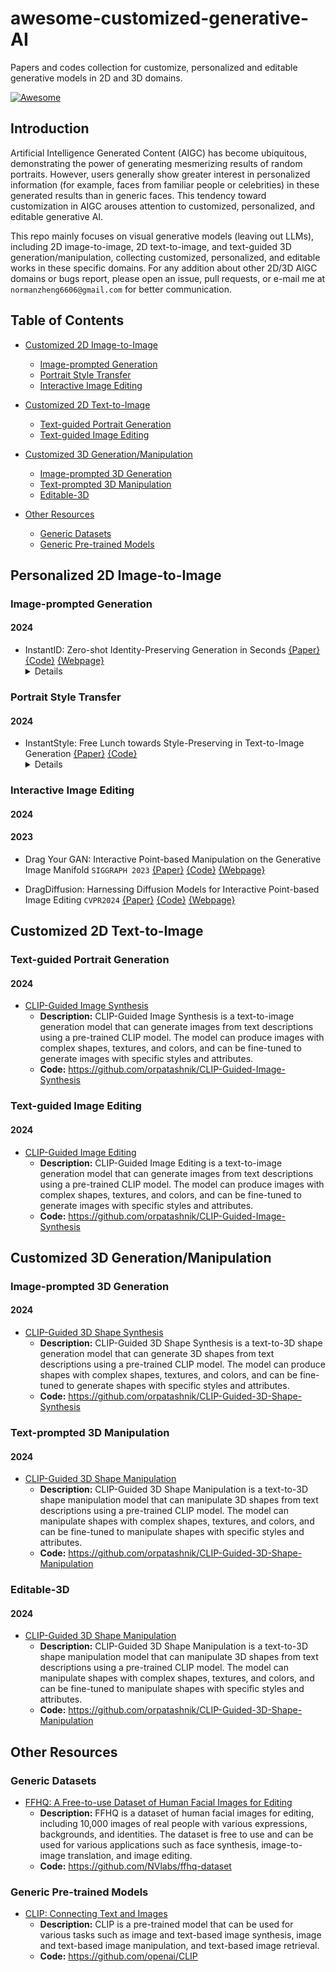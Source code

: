 # awesome-customized-generative-AI
Papers and codes collection for customize, personalized and editable generative models in 2D and 3D domains.

[![Awesome](https://cdn.rawgit.com/sindresorhus/awesome/d7305f38d29fed78fa85652e3a63e154dd8e8829/media/badge.svg)](https://github.com/sindresorhus/awesome)

## Introduction
Artificial Intelligence Generated Content (AIGC) has become ubiquitous, demonstrating the power of generating mesmerizing results of random portraits. However, users generally show greater interest in personalized information (for example, faces from familiar people or celebrities) in these generated results than in generic faces. This tendency toward customization in AIGC arouses attention to customized, personalized, and editable generative AI. 

This repo mainly focuses on visual generative models (leaving out LLMs), including 2D image-to-image, 2D text-to-image, and text-guided 3D generation/manipulation, collecting customized, personalized, and editable works in these specific domains. For any addition about other 2D/3D AIGC domains or bugs report, please open an issue, pull requests, or e-mail me at `normanzheng6606@gmail.com` for better communication.


## Table of Contents
- [Customized 2D Image-to-Image](#customized-2d-image-to-image)
  - [Image-prompted Generation](#image-prompted-generation)
  - [Portrait Style Transfer](#portrait-style-transfer)
  - [Interactive Image Editing](#interactive-image-editing)

- [Customized 2D Text-to-Image](#customized-2d-text-to-image)
  - [Text-guided Portrait Generation](#text-guided-portrait-generation)
  - [Text-guided Image Editing](#text-guided-image-editing)

- [Customized 3D Generation/Manipulation](#customized-3d-generationmanipulation)
  - [Image-prompted 3D Generation](#image-prompted-3d-generation)
  - [Text-prompted 3D Manipulation](#text-prompted-3d-manipulation)
  - [Editable-3D](#editable-3d)
- [Other Resources](#other-resources)
  - [Generic Datasets](#generic-datasets)
  - [Generic Pre-trained Models](#generic-pre-trained-models)



## Personalized 2D Image-to-Image

### Image-prompted Generation   

#### 2024

- InstantID: Zero-shot Identity-Preserving Generation in Seconds [{Paper}](https://arxiv.org/abs/2401.07519) [{Code}](https://github.com/InstantID/InstantID.git) [{Webpage}](https://instantid.github.io/)<details><summary>Details</summary></summary><p align="center">
  <img width="100%" src="figures/Customized-2D-Image-to-Image/image-prompted-generation/InstantID/main-figure.png"/>
</p></details>

### Portrait Style Transfer

#### 2024

- InstantStyle: Free Lunch towards Style-Preserving in Text-to-Image Generation [{Paper}](https://arxiv.org/abs/2404.02733) [{Code}](https://github.com/InstantStyle/InstantStyle.git)<details><summary>Details</summary></summary><p align="center">
  <img width="100%" src="figures/Customized-2D-Image-to-Image/portrait-style-transfer/InstantStyle/image-based-style-transfer.png"/>
</p></details>




### Interactive Image Editing

#### 2024



#### 2023

- Drag Your GAN: Interactive Point-based Manipulation on the Generative Image Manifold `SIGGRAPH 2023` [{Paper}](https://arxiv.org/abs/2305.10973) [{Code}](https://github.com/XingangPan/DragGAN.git) [{Webpage}](https://vcai.mpi-inf.mpg.de/projects/DragGAN/)

- DragDiffusion: Harnessing Diffusion Models for Interactive Point-based Image Editing `CVPR2024` [{Paper}](https://arxiv.org/abs/2306.14435) [{Code}](https://github.com/Yujun-Shi/DragDiffusion.git) [{Webpage}](https://yujun-shi.github.io/projects/dragdiffusion.html)

## Customized 2D Text-to-Image


### Text-guided Portrait Generation

#### 2024

- [CLIP-Guided Image Synthesis](https://arxiv.org/abs/2103.00020)
  - **Description:** CLIP-Guided Image Synthesis is a text-to-image generation model that can generate images from text descriptions using a pre-trained CLIP model. The model can produce images with complex shapes, textures, and colors, and can be fine-tuned to generate images with specific styles and attributes.
  - **Code:** https://github.com/orpatashnik/CLIP-Guided-Image-Synthesis


### Text-guided Image Editing

#### 2024

- [CLIP-Guided Image Editing](https://arxiv.org/abs/2103.00020)
  - **Description:** CLIP-Guided Image Editing is a text-to-image generation model that can generate images from text descriptions using a pre-trained CLIP model. The model can produce images with complex shapes, textures, and colors, and can be fine-tuned to generate images with specific styles and attributes.
  - **Code:** https://github.com/orpatashnik/CLIP-Guided-Image-Synthesis


## Customized 3D Generation/Manipulation

### Image-prompted 3D Generation


#### 2024

- [CLIP-Guided 3D Shape Synthesis](https://arxiv.org/abs/2103.00020)
  - **Description:** CLIP-Guided 3D Shape Synthesis is a text-to-3D shape generation model that can generate 3D shapes from text descriptions using a pre-trained CLIP model. The model can produce shapes with complex shapes, textures, and colors, and can be fine-tuned to generate shapes with specific styles and attributes.
  - **Code:** https://github.com/orpatashnik/CLIP-Guided-3D-Shape-Synthesis


### Text-prompted 3D Manipulation


#### 2024

- [CLIP-Guided 3D Shape Manipulation](https://arxiv.org/abs/2103.00020)
  - **Description:** CLIP-Guided 3D Shape Manipulation is a text-to-3D shape manipulation model that can manipulate 3D shapes from text descriptions using a pre-trained CLIP model. The model can manipulate shapes with complex shapes, textures, and colors, and can be fine-tuned to manipulate shapes with specific styles and attributes.
  - **Code:** https://github.com/orpatashnik/CLIP-Guided-3D-Shape-Manipulation


### Editable-3D


#### 2024

- [CLIP-Guided 3D Shape Manipulation](https://arxiv.org/abs/2103.00020)
  - **Description:** CLIP-Guided 3D Shape Manipulation is a text-to-3D shape manipulation model that can manipulate 3D shapes from text descriptions using a pre-trained CLIP model. The model can manipulate shapes with complex shapes, textures, and colors, and can be fine-tuned to manipulate shapes with specific styles and attributes.
  - **Code:** https://github.com/orpatashnik/CLIP-Guided-3D-Shape-Manipulation


## Other Resources

### Generic Datasets

- [FFHQ: A Free-to-use Dataset of Human Facial Images for Editing](https://github.com/NVlabs/ffhq-dataset)
  - **Description:** FFHQ is a dataset of human facial images for editing, including 10,000 images of real people with various expressions, backgrounds, and identities. The dataset is free to use and can be used for various applications such as face synthesis, image-to-image translation, and image editing.
  - **Code:** https://github.com/NVlabs/ffhq-dataset


### Generic Pre-trained Models

- [CLIP: Connecting Text and Images](https://github.com/openai/CLIP)
  - **Description:** CLIP is a pre-trained model that can be used for various tasks such as image and text-based image synthesis, image and text-based image manipulation, and text-based image retrieval.
  - **Code:** https://github.com/openai/CLIP